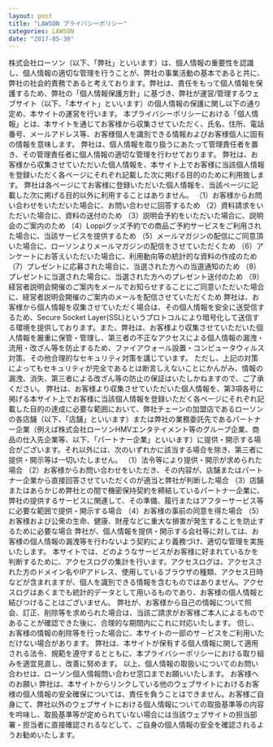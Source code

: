 ```yaml
---
layout: post
title: "LAWSON プライバシーポリシー"
categories: LAWSON
date: "2017-05-30"
---
```


株式会社ローソン（以下、「弊社」といいます）は、個人情報の重要性を認識し、個人情報の適切な管理を行うことが、弊社の事業活動の基本であると共に、弊社の社会的責務であると考えております。弊社は、責任をもって個人情報を保護するため、弊社の「個人情報保護方針」に基づき、弊社が運営/管理するウェブサイト（以下、「本サイト」といいます）の個人情報の保護に関し以下の通り定め、本サイトの運営を行います。
本プライバシーポリシーにおける「個人情報」とは、本サイトを通じてお客様から収集させていただく、氏名、住所、電話番号、メールアドレス等、お客様個人を識別できる情報およびお客様個人に固有の情報を意味します。
弊社は、個人情報を取り扱うにあたって管理責任者を置き、その管理責任者に個人情報の適切な管理を行わせております。
弊社は、お客様から収集させていただいた個人情報を、本サイト上でお客様に当該個人情報を登録いただく各ページにそれぞれ記載した次に掲げる目的のために利用致します。
弊社は各ページにてお客様に登録いただいた個人情報を、当該ページに記載した次に掲げる目的以外に利用することはありません。
（1）お客様からお問い合わせをいただいた場合に、お問い合わせに回答するため
（2）資料請求をいただいた場合に、資料の送付のため
（3）説明会予約をいただいた場合に、説明会のご案内のため
（4）Loppiグッズ予約での商品ご予約サービスをご利用された場合に、当該サービスを提供するため
（5）メールマガジンの配信にご同意頂いた場合に、ローソンよりメールマガジンの配信をさせていただくため
（6）アンケートにお答えいただいた場合に、利用動向等の統計的な資料の作成のため
（7）プレゼントに応募された場合に、当選された方への当選通知のため
（8）プレゼントに当選された場合に、当選された方へのプレゼント送付のため
（9）経営者説明会開催のご案内をメールでお知らせすることにご同意いただいた場合に、経営者説明会開催のご案内のメールを配信させていただくため
弊社は、お客様から個人情報を収集させていただく場合は、その個人情報を安全に送受信するため、Secure Socket Layer(SSL)というプロトコルにより暗号化して送信する環境を提供しております。また、弊社は、お客様より収集させていただいた個人情報を厳重に保管・管理し、第三者の不正なアクセスによる個人情報の漏洩・流用・改ざん等を防止するため、ファイアウォール設置・コンピュータウィルス対策、その他合理的なセキュリティ対策を講じています。
ただし、上記の対策によってもセキュリティが完全であるとは断言しえないことにかんがみ、情報の漏洩、消失、第三者による改ざん等の防止の保証はいたしかねますので、ご了承ください。
弊社は、お客様より収集させていただいた個人情報を、第3項各号に掲げる本サイト上でお客様に当該個人情報を登録いただく各ページにそれぞれ記載した目的の達成に必要な範囲において、弊社チェーンの加盟店であるローソンの各店舗（以下、「店舗」といいます）または弊社の業務委託先であるパートナー企業（例えば株式会社ローソンHMVエンタテイメント等のグループ企業、商品の仕入先企業等、以下、「パートナー企業」といいます）に提供・開示する場合がございます。それ以外には、次のいずれかに該当する場合を除き、第三者に提供・開示等は一切いたしません。
（1）法令等により提供・開示が求められた場合
（2）お客様からお問い合わせをいただき、その内容が、店舗またはパートナー企業から直接回答させていただくのが適当と弊社が判断した場合
（3）店舗またはあらかじめ弊社との間で機密保持契約を締結しているパートナー企業に、弊社の提供するサービスに関連して、その準備、履行またはアフターサービス等に必要な範囲で提供・開示する場合
（4）お客様の事前の同意を得た場合
（5）お客様および公衆の生命、健康、財産などに重大な損害が発生することを防止するために必要な場合
弊社が、個人情報を提供・開示する会社等に対しては、お客様の個人情報の漏洩等を行わないよう契約により義務づけ、適切な管理を実施いたします。
本サイトでは、どのようなサービスがお客様に好まれているかを判断するために、アクセスログの集計を行います。アクセスログは、アクセスされた方のドメイン名やIPアドレス、使用しているブラウザの種類、アクセス日時などが含まれますが、個人を識別できる情報を含むものではありません。アクセスログはあくまでも統計的データとして用いるものであり、お客様の個人情報と結びつけることはございません。
弊社が、お客様から自己の情報について照会、訂正、削除等を求められた場合は、当該ご請求がお客様ご本人によるものであることが確認できた後に、合理的な期間内にこれに対応いたします。
但し、お客様の情報の削除等を行った場合に、本サイトの一部のサ－ビスをご利用いただけない場合があります。
弊社は、本サイトが保有する個人情報に関して適用される法令、規範を遵守するとともに、本プライバシーポリシーにおける取り組みを適宜見直し、改善に努めます。
以上、個人情報の取扱いについてのお問い合わせは、ローソン個人情報問い合わせ窓口までお願いいたします。
お客様へのお願い
弊社は、本サイトからリンクしている他のウェブサイトにおけるお客様の個人情報の安全確保については、責任を負うことはできません。お客様ご自身にて、弊社以外のウェブサイトにおける個人情報についての取扱基準等の内容を吟味し、取扱基準等が定められていない場合には当該ウェブサイトの担当部署・担当者に直接確認されるなどして、ご自身の個人情報の安全を確認されるようお勧めいたします。
